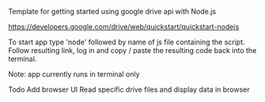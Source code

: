 
Template for getting started using google drive api with Node.js

https://developers.google.com/drive/web/quickstart/quickstart-nodejs

To start app type 'node' followed by name of js file containing the script.
Follow resulting link, log in and copy / paste the resulting code back into the terminal.

Note: app currently runs in terminal only 

Todo
Add browser UI
Read specific drive files and display data in browser